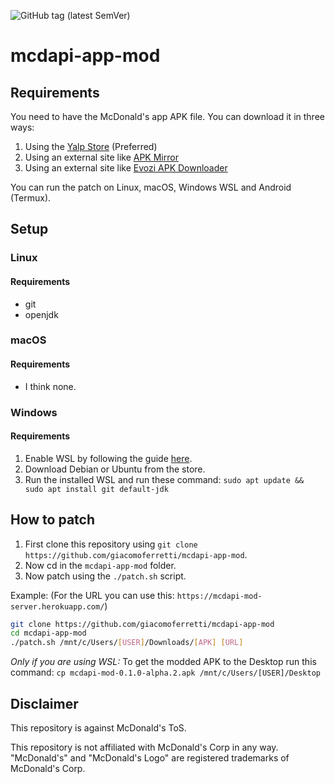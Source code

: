 ![GitHub tag (latest SemVer)](https://img.shields.io/github/tag/giacomoferretti/mcdapi-app-mod.svg?color=blue&label=Stable)

# mcdapi-app-mod

## Requirements
You need to have the McDonald's app APK file. You can download it in three ways:
1. Using the [Yalp Store](https://github.com/yeriomin/YalpStore/releases) (Preferred)
2. Using an external site like [APK Mirror](https://www.apkmirror.com/apk/mcdonalds-apps/)
3. Using an external site like [Evozi APK Downloader](https://apps.evozi.com/apk-downloader/)

You can run the patch on Linux, macOS, Windows WSL and Android (Termux).

## Setup
### Linux
#### Requirements
* git
* openjdk

### macOS
#### Requirements
* I think none.

### Windows
#### Requirements
1. Enable WSL by following the guide [here](https://aka.ms/wslinstall).
2. Download Debian or Ubuntu from the store.
3. Run the installed WSL and run these command: `sudo apt update && sudo apt install git default-jdk`

## How to patch
1. First clone this repository using `git clone https://github.com/giacomoferretti/mcdapi-app-mod`.
2. Now cd in the `mcdapi-app-mod` folder.
3. Now patch using the `./patch.sh` script. 

Example: (For the URL you can use this: `https://mcdapi-mod-server.herokuapp.com/`)
```bash
git clone https://github.com/giacomoferretti/mcdapi-app-mod
cd mcdapi-app-mod
./patch.sh /mnt/c/Users/[USER]/Downloads/[APK] [URL]
```

_Only if you are using WSL:_ To get the modded APK to the Desktop run this command: `cp mcdapi-mod-0.1.0-alpha.2.apk /mnt/c/Users/[USER]/Desktop`

## Disclaimer
This repository is against McDonald's ToS.

This repository is not affiliated with McDonald's Corp in any way. "McDonald's" and "McDonald's Logo" are registered trademarks of McDonald's Corp.
